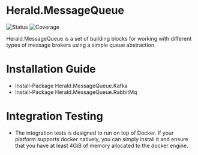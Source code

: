 # Herald.MessageQueue

![Status](https://github.com/tcfialho/Herald.MessageQueue/workflows/Herald.MessageQueue/badge.svg) ![Coverage](https://codecov.io/gh/tcfialho/Herald.MessageQueue/branch/master/graph/badge.svg)

Herald.MessageQueue is a set of building blocks for working with different types of message brokers using a simple queue abstraction.

# Installation Guide
- Install-Package Herald.MessageQueue.Kafka
- Install-Package Herald.MessageQueue.RabbitMq

# Integration Testing
- The integration tests is designed to run on top of Docker. If your platform supports docker natively, you can simply install it and ensure that you have at least 4GiB of memory allocated to the docker engine.
